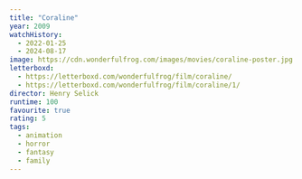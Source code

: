 ```yaml
---
title: "Coraline"
year: 2009
watchHistory:
  - 2022-01-25
  - 2024-08-17
image: https://cdn.wonderfulfrog.com/images/movies/coraline-poster.jpg
letterboxd:
  - https://letterboxd.com/wonderfulfrog/film/coraline/
  - https://letterboxd.com/wonderfulfrog/film/coraline/1/
director: Henry Selick
runtime: 100
favourite: true
rating: 5
tags:
  - animation
  - horror
  - fantasy
  - family
---
```

